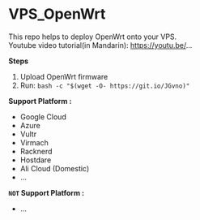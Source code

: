 # VPS_OpenWrt

This repo helps to deploy OpenWrt onto your VPS.<br>
Youtube video tutorial(in Mandarin): https://youtu.be/...

**Steps**

1.  Upload OpenWrt firmware
2.  Run: `bash -c "$(wget -O- https://git.io/JGvno)"`

**Support Platform :**
- Google Cloud
- Azure
- Vultr
- Virmach
- Racknerd
- Hostdare
- Ali Cloud (Domestic)
- ...

**`NOT` Support Platform :**
- ...
